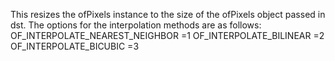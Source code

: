 This resizes the ofPixels instance to the size of the ofPixels object passed in dst. The options for the interpolation methods are as follows:
OF_INTERPOLATE_NEAREST_NEIGHBOR =1
OF_INTERPOLATE_BILINEAR			=2
OF_INTERPOLATE_BICUBIC			=3
